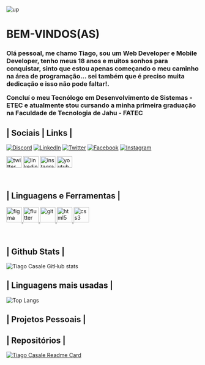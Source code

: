 ![up](https://github.com/ZFrosk/ZFrosk/assets/52011789/b964410f-f12b-470d-a656-0d6c30046bb8)

# BEM-VINDOS(AS)
<h3>Olá pessoal, me chamo Tiago, sou um Web Developer e Mobile Developer, tenho meus 18 anos e muitos sonhos para conquistar, sinto que estou apenas começando o meu caminho na área de programação... sei também que é preciso muita dedicação e isso não pode faltar!.

<br>
<p>Concluí o meu Tecnólogo em <b>Desenvolvimento de Sistemas - ETEC</b> e atualmente stou cursando a minha primeira graduação na <b>Faculdade de Tecnologia de Jahu - FATEC</b>

## | Sociais | Links |
[![Discord](https://img.shields.io/badge/Discord-000?style=for-the-badge&logo=discord)](https://discord.gg/2czENTXZmA)
[![LinkedIn](https://img.shields.io/badge/LinkedIn-000?style=for-the-badge&logo=linkedin&logoColor=0E76A8)](https://www.linkedin.com/in/tiago-casale-budin/)
[![Twitter](https://img.shields.io/badge/Twitter-000?style=for-the-badge&logo=twitter)](https://twitter.com/Friesks1)
[![Facebook](https://img.shields.io/badge/Facebook-000?style=for-the-badge&logo=facebook)](https://www.facebook.com/TiagoCasaleBudin/)
[![Instagram](https://img.shields.io/badge/Instagram-000?style=for-the-badge&logo=instagram)](https://www.instagram.com/tiagocasale.tcb/)

<p align="left">
<a href="https://twitter.com/Friesks1" target="blank"><img align="center" src="https://cdn.jsdelivr.net/npm/simple-icons@3.0.1/icons/twitter.svg" alt="twitter" height="30" width="40" /></a>
<a href="https://www.linkedin.com/in/tiago-casale-budin/" target="blank"><img align="center" src="https://cdn.jsdelivr.net/npm/simple-icons@3.0.1/icons/linkedin.svg" alt="linkedin" height="30" width="40" /></a>
<a href="https://www.instagram.com/tiagocasale.tcb/" target="blank"><img align="center" src="https://cdn.jsdelivr.net/npm/simple-icons@3.0.1/icons/instagram.svg" alt="instagram" height="30" width="40" /></a>
<a href="https://www.youtube.com/channel/UCKr7QmWEG3b16UDZIS6k78A" target="blank"><img align="center" src="https://cdn.jsdelivr.net/npm/simple-icons@3.0.1/icons/youtube.svg" alt="youtube" height="30" width="40" /></a>
</p>
<br>

## | Linguagens e Ferramentas |
<p align="left"><a href="https://www.figma.com/" target="_blank"> <img src="https://www.vectorlogo.zone/logos/figma/figma-icon.svg" alt="figma" width="40" height="40"/> </a> <a href="https://flutter.dev" target="_blank"> <img src="https://www.vectorlogo.zone/logos/flutterio/flutterio-icon.svg" alt="flutter" width="40" height="40"/> </a> <a href="https://git-scm.com/" target="_blank"> <img src="https://www.vectorlogo.zone/logos/git-scm/git-scm-icon.svg" alt="git" width="40" height="40"/> </a> <a href="https://www.w3.org/html/" target="_blank"> <img src="https://cdn.jsdelivr.net/gh/devicons/devicon/icons/html5/html5-original.svg" alt="html5" width="40" height="40"/> </a><a href="https://www.w3schools.com/css/" target="_blank"> <img src="https://cdn.jsdelivr.net/gh/devicons/devicon/icons/css3/css3-original.svg" alt="css3" width="40" height="40"/> </a> </p>
<br>

## | Github Stats |
![Tiago Casale GitHub stats](https://github-readme-stats.vercel.app/api?username=ZFrosk&show_icons=true&theme=midnight-purple&border_color=e4e2e2&bg_color=000000&border_radius=10&hide_title=true&locale=en)

## | Linguagens mais usadas |

![Top Langs](https://github-readme-stats.vercel.app/api/top-langs/?username=ZFrosk&layout=compact&theme=midnight-purple&hide_title=true)

## | Projetos Pessoais | 

## | Repositórios |
[![Tiago Casale Readme Card](https://github-readme-stats.vercel.app/api/pin/?username=ZFrosk&repo=github-readme-stats&border_color=e4e2e2&bg_color=000000&theme=midnight-purple)](https://github.com/ZFrosk/github-readme-stats)


<!--
**ZFrosk/ZFrosk** is a ✨ _special_ ✨ repository because its `README.md` (this file) appears on your GitHub profile.

Here are some ideas to get you started:

- 🔭 I’m currently working on ...
- 🌱 I’m currently learning ...
- 👯 I’m looking to collaborate on ...
- 🤔 I’m looking for help with ...
- 💬 Ask me about ...
- 📫 How to reach me: ...
- 😄 Pronouns: ...
- ⚡ Fun fact: ...
-->
